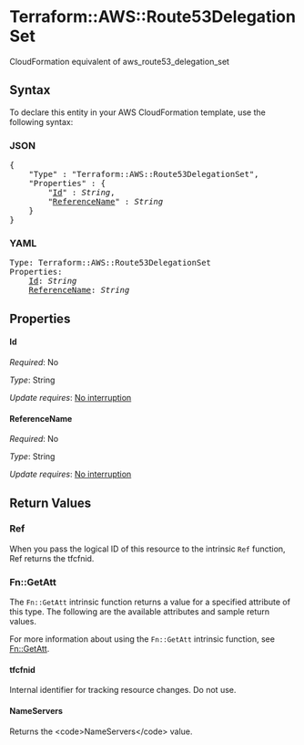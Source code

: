 # Terraform::AWS::Route53DelegationSet

CloudFormation equivalent of aws_route53_delegation_set

## Syntax

To declare this entity in your AWS CloudFormation template, use the following syntax:

### JSON

<pre>
{
    "Type" : "Terraform::AWS::Route53DelegationSet",
    "Properties" : {
        "<a href="#id" title="Id">Id</a>" : <i>String</i>,
        "<a href="#referencename" title="ReferenceName">ReferenceName</a>" : <i>String</i>
    }
}
</pre>

### YAML

<pre>
Type: Terraform::AWS::Route53DelegationSet
Properties:
    <a href="#id" title="Id">Id</a>: <i>String</i>
    <a href="#referencename" title="ReferenceName">ReferenceName</a>: <i>String</i>
</pre>

## Properties

#### Id

_Required_: No

_Type_: String

_Update requires_: [No interruption](https://docs.aws.amazon.com/AWSCloudFormation/latest/UserGuide/using-cfn-updating-stacks-update-behaviors.html#update-no-interrupt)

#### ReferenceName

_Required_: No

_Type_: String

_Update requires_: [No interruption](https://docs.aws.amazon.com/AWSCloudFormation/latest/UserGuide/using-cfn-updating-stacks-update-behaviors.html#update-no-interrupt)

## Return Values

### Ref

When you pass the logical ID of this resource to the intrinsic `Ref` function, Ref returns the tfcfnid.

### Fn::GetAtt

The `Fn::GetAtt` intrinsic function returns a value for a specified attribute of this type. The following are the available attributes and sample return values.

For more information about using the `Fn::GetAtt` intrinsic function, see [Fn::GetAtt](https://docs.aws.amazon.com/AWSCloudFormation/latest/UserGuide/intrinsic-function-reference-getatt.html).

#### tfcfnid

Internal identifier for tracking resource changes. Do not use.

#### NameServers

Returns the &lt;code&gt;NameServers&lt;/code&gt; value.

